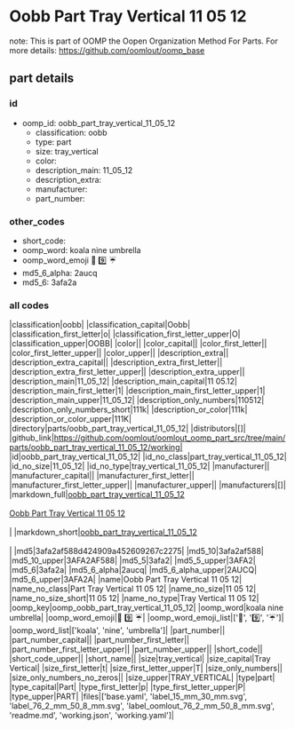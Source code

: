 # Oobb Part Tray Vertical 11 05 12  

note: This is part of OOMP the Oopen Organization Method For Parts. For more details: https://github.com/oomlout/oomp_base

##  part details





### id
* oomp_id: oobb_part_tray_vertical_11_05_12
  * classification: oobb
  * type: part
  * size: tray_vertical
  * color: 
  * description_main: 11_05_12
  * description_extra: 
  * manufacturer: 
  * part_number: 

### other_codes
* short_code: 
* oomp_word: koala nine umbrella
* oomp_word_emoji :koala: :nine: :umbrella:
* md5_6_alpha: 2aucq
* md5_6: 3afa2a

### all codes 
|classification|oobb|
|classification_capital|Oobb|
|classification_first_letter|o|
|classification_first_letter_upper|O|
|classification_upper|OOBB|
|color||
|color_capital||
|color_first_letter||
|color_first_letter_upper||
|color_upper||
|description_extra||
|description_extra_capital||
|description_extra_first_letter||
|description_extra_first_letter_upper||
|description_extra_upper||
|description_main|11_05_12|
|description_main_capital|11 05.12|
|description_main_first_letter|1|
|description_main_first_letter_upper|1|
|description_main_upper|11_05_12|
|description_only_numbers|110512|
|description_only_numbers_short|111k|
|description_or_color|111k|
|description_or_color_upper|111K|
|directory|parts/oobb_part_tray_vertical_11_05_12|
|distributors|[]|
|github_link|https://github.com/oomlout/oomlout_oomp_part_src/tree/main/parts/oobb_part_tray_vertical_11_05_12/working|
|id|oobb_part_tray_vertical_11_05_12|
|id_no_class|part_tray_vertical_11_05_12|
|id_no_size|11_05_12|
|id_no_type|tray_vertical_11_05_12|
|manufacturer||
|manufacturer_capital||
|manufacturer_first_letter||
|manufacturer_first_letter_upper||
|manufacturer_upper||
|manufacturers|[]|
|markdown_full|[oobb_part_tray_vertical_11_05_12](https://github.com/oomlout/oomlout_oomp_part_src/tree/main/parts/oobb_part_tray_vertical_11_05_12/working)<br>[](https://github.com/oomlout/oomlout_oomp_part_src/tree/main/parts/oobb_part_tray_vertical_11_05_12/working)<br>[Oobb Part Tray Vertical 11 05 12](https://github.com/oomlout/oomlout_oomp_part_src/tree/main/parts/oobb_part_tray_vertical_11_05_12/working)<br><br>|
|markdown_short|[oobb_part_tray_vertical_11_05_12](https://github.com/oomlout/oomlout_oomp_part_src/tree/main/parts/oobb_part_tray_vertical_11_05_12/working)<br><br>|
|md5|3afa2af588d424909a452609267c2275|
|md5_10|3afa2af588|
|md5_10_upper|3AFA2AF588|
|md5_5|3afa2|
|md5_5_upper|3AFA2|
|md5_6|3afa2a|
|md5_6_alpha|2aucq|
|md5_6_alpha_upper|2AUCQ|
|md5_6_upper|3AFA2A|
|name|Oobb Part Tray Vertical 11 05 12|
|name_no_class|Part Tray Vertical 11 05 12|
|name_no_size|11 05 12|
|name_no_size_short|11 05 12|
|name_no_type|Tray Vertical 11 05 12|
|oomp_key|oomp_oobb_part_tray_vertical_11_05_12|
|oomp_word|koala nine umbrella|
|oomp_word_emoji|:koala: :nine: :umbrella:|
|oomp_word_emoji_list|[':koala:', ':nine:', ':umbrella:']|
|oomp_word_list|['koala', 'nine', 'umbrella']|
|part_number||
|part_number_capital||
|part_number_first_letter||
|part_number_first_letter_upper||
|part_number_upper||
|short_code||
|short_code_upper||
|short_name||
|size|tray_vertical|
|size_capital|Tray Vertical|
|size_first_letter|t|
|size_first_letter_upper|T|
|size_only_numbers||
|size_only_numbers_no_zeros||
|size_upper|TRAY_VERTICAL|
|type|part|
|type_capital|Part|
|type_first_letter|p|
|type_first_letter_upper|P|
|type_upper|PART|
|files|['base.yaml', 'label_15_mm_30_mm.svg', 'label_76_2_mm_50_8_mm.svg', 'label_oomlout_76_2_mm_50_8_mm.svg', 'readme.md', 'working.json', 'working.yaml']|

